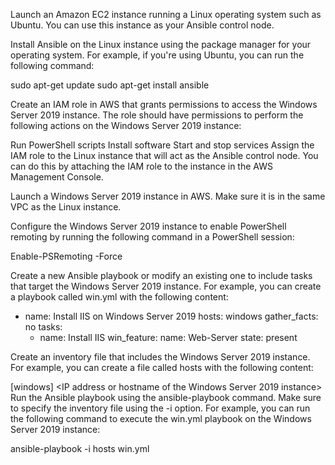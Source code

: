 Launch an Amazon EC2 instance running a Linux operating system such as Ubuntu. 
You can use this instance as your Ansible control node.

Install Ansible on the Linux instance using the package manager for your operating system. 
For example, if you're using Ubuntu, you can run the following command:

sudo apt-get update
sudo apt-get install ansible

Create an IAM role in AWS that grants permissions to access the Windows Server 2019 instance. 
The role should have permissions to perform the following actions on the Windows Server 2019 instance:

Run PowerShell scripts
Install software
Start and stop services
Assign the IAM role to the Linux instance that will act as the Ansible control node. 
You can do this by attaching the IAM role to the instance in the AWS Management Console.

Launch a Windows Server 2019 instance in AWS. Make sure it is in the same VPC as the Linux instance.

Configure the Windows Server 2019 instance to enable PowerShell remoting by running the following command in a PowerShell session:

Enable-PSRemoting -Force

Create a new Ansible playbook or modify an existing one to include tasks that target the Windows Server 2019 instance. 
For example, you can create a playbook called win.yml with the following content:

- name: Install IIS on Windows Server 2019
  hosts: windows
  gather_facts: no
  tasks:
    - name: Install IIS
      win_feature:
        name: Web-Server
        state: present

Create an inventory file that includes the Windows Server 2019 instance. For example, you can create a file called hosts with the following content:

[windows]
<IP address or hostname of the Windows Server 2019 instance>
Run the Ansible playbook using the ansible-playbook command. Make sure to specify the inventory file using the -i option. 
For example, you can run the following command to execute the win.yml playbook on the Windows Server 2019 instance:

ansible-playbook -i hosts win.yml
